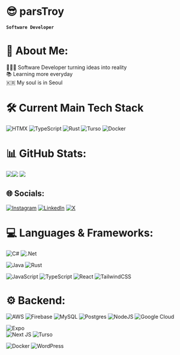 # 😎 parsTroy

**`Software Developer`**

# 💫 About Me:
👨🏻‍💻 Software Developer turning ideas into reality<br>📚 Learning more everyday<br>🇰🇷 My soul is in Seoul

# 🛠️ Current Main Tech Stack
![HTMX](https://img.shields.io/badge/htmx-%23007ACC.svg?style=for-the-badge&logo=htmx&logoColor=black)
![TypeScript](https://img.shields.io/badge/typescript-%23007ACC.svg?style=for-the-badge&logo=typescript&logoColor=white)
![Rust](https://img.shields.io/badge/rust-%2320232a.svg?style=for-the-badge&logo=rust&logoColor=white)
![Turso](https://img.shields.io/badge/turso-%2338B2AC.svg?style=for-the-badge&logo=turso&logoColor=black) 
![Docker](https://img.shields.io/badge/docker-%230db7ed.svg?style=for-the-badge&logo=docker&logoColor=black)

# 📊 GitHub Stats:
![](https://github-readme-stats.vercel.app/api?username=parsTroy&theme=tokyonight&hide_border=true&include_all_commits=true&count_private=false)![](https://github-readme-stats.vercel.app/api/top-langs/?username=parsTroy&theme=tokyonight&hide_border=true&include_all_commits=false&count_private=false&layout=compact)
![](https://github-readme-streak-stats.herokuapp.com/?user=parsTroy&theme=tokyonight&hide_border=true)<br/>

## 🌐 Socials:
[![Instagram](https://img.shields.io/badge/Instagram-%23E4405F.svg?logo=Instagram&logoColor=white)](https://instagram.com/devtroy.jpg) [![LinkedIn](https://img.shields.io/badge/LinkedIn-%230077B5.svg?logo=linkedin&logoColor=white)](https://linkedin.com/in/troyalparsons) [![X](https://img.shields.io/badge/X-black.svg?logo=X&logoColor=white)](https://x.com/parstroydev) 

# 💻 Languages & Frameworks:
![C#](https://img.shields.io/badge/c%23-%23239120.svg?style=for-the-badge&logo=csharp&logoColor=white)
![.Net](https://img.shields.io/badge/.NET-5C2D91?style=for-the-badge&logo=.net&logoColor=white)

![Java](https://img.shields.io/badge/java-%23ED8B00.svg?style=for-the-badge&logo=openjdk&logoColor=white)
![Rust](https://img.shields.io/badge/rust-%2320232a.svg?style=for-the-badge&logo=rust&logoColor=white)

![JavaScript](https://img.shields.io/badge/javascript-%23323330.svg?style=for-the-badge&logo=javascript&logoColor=%23F7DF1E) 
![TypeScript](https://img.shields.io/badge/typescript-%23007ACC.svg?style=for-the-badge&logo=typescript&logoColor=white)
![React](https://img.shields.io/badge/react-%2320232a.svg?style=for-the-badge&logo=react&logoColor=%2361DAFB)
![TailwindCSS](https://img.shields.io/badge/tailwindcss-%2338B2AC.svg?style=for-the-badge&logo=tailwind-css&logoColor=white) 

 # ⚙️ Backend:
![AWS](https://img.shields.io/badge/AWS-%23FF9900.svg?style=for-the-badge&logo=amazon-aws&logoColor=white)
![Firebase](https://img.shields.io/badge/Firebase-039BE5?style=for-the-badge&logo=Firebase&logoColor=white) 
![MySQL](https://img.shields.io/badge/mysql-%2300000f.svg?style=for-the-badge&logo=mysql&logoColor=white) 
![Postgres](https://img.shields.io/badge/postgres-%23316192.svg?style=for-the-badge&logo=postgresql&logoColor=white) 
![NodeJS](https://img.shields.io/badge/node.js-6DA55F?style=for-the-badge&logo=node.js&logoColor=white)
![Google Cloud](https://img.shields.io/badge/GoogleCloud-%234285F4.svg?style=for-the-badge&logo=google-cloud&logoColor=white) 

![Expo](https://img.shields.io/badge/expo-1C1E24?style=for-the-badge&logo=expo&logoColor=#D04A37)  
![Next JS](https://img.shields.io/badge/Next-black?style=for-the-badge&logo=next.js&logoColor=white)
![Turso](https://img.shields.io/badge/turso-%2338B2AC.svg?style=for-the-badge&logo=turso&logoColor=white)

![Docker](https://img.shields.io/badge/docker-%230db7ed.svg?style=for-the-badge&logo=docker&logoColor=white) 
![WordPress](https://img.shields.io/badge/WordPress-%23117AC9.svg?style=for-the-badge&logo=WordPress&logoColor=white)

<!-- Proudly created with GPRM ( https://gprm.itsvg.in ) -->
